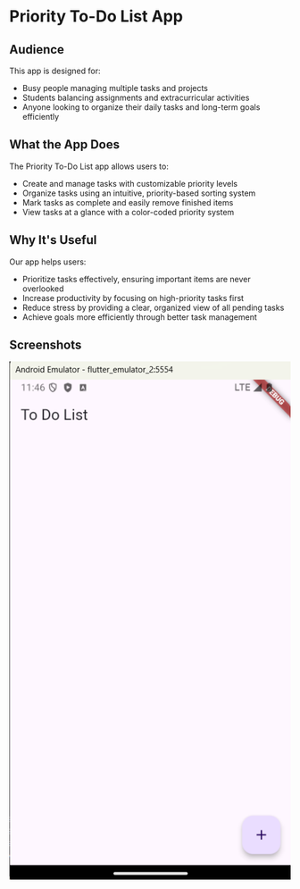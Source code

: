 # Priority To-Do List App

## Audience

This app is designed for:
- Busy people managing multiple tasks and projects
- Students balancing assignments and extracurricular activities
- Anyone looking to organize their daily tasks and long-term goals efficiently

## What the App Does

The Priority To-Do List app allows users to:
- Create and manage tasks with customizable priority levels
- Organize tasks using an intuitive, priority-based sorting system
- Mark tasks as complete and easily remove finished items
- View tasks at a glance with a color-coded priority system

## Why It's Useful

Our app helps users:
- Prioritize tasks effectively, ensuring important items are never overlooked
- Increase productivity by focusing on high-priority tasks first
- Reduce stress by providing a clear, organized view of all pending tasks
- Achieve goals more efficiently through better task management

## Screenshots

![Picture of the app](images/s1.png)
